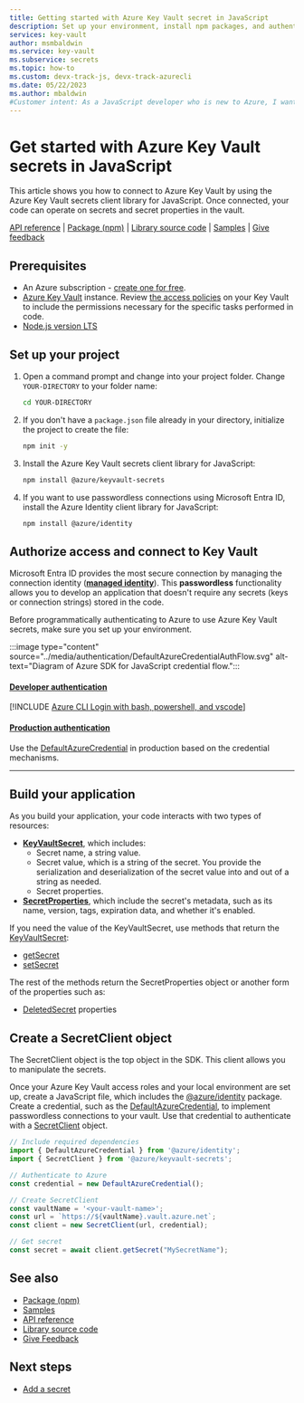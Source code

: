 ```yaml
---
title: Getting started with Azure Key Vault secret in JavaScript
description: Set up your environment, install npm packages, and authenticate to Azure to get started using Key Vault secrets in JavaScript
services: key-vault
author: msmbaldwin
ms.service: key-vault
ms.subservice: secrets
ms.topic: how-to
ms.custom: devx-track-js, devx-track-azurecli
ms.date: 05/22/2023
ms.author: mbaldwin
#Customer intent: As a JavaScript developer who is new to Azure, I want to know the high level steps necessary to use Key Vault secrets in JavaScript.
---
```

# Get started with Azure Key Vault secrets in JavaScript
  
This article shows you how to connect to Azure Key Vault by using the Azure Key Vault secrets client library for JavaScript. Once connected, your code can operate on secrets and secret properties in the vault. 

[API reference](/javascript/api/overview/azure/keyvault-secrets-readme) | [Package (npm)](https://www.npmjs.com/package/@azure/keyvault-secrets) | [Library source code](https://github.com/Azure/azure-sdk-for-js/tree/@azure/keyvault-secrets_4.7.0/sdk/keyvault/keyvault-secrets) | [Samples](https://github.com/Azure/azure-sdk-for-js/tree/@azure/keyvault-secrets_4.7.0/sdk/keyvault/keyvault-secrets/samples) | [Give feedback](https://github.com/Azure/azure-sdk-for-js/issues)
  
## Prerequisites  
  
- An Azure subscription - [create one for free](https://azure.microsoft.com/free/?WT.mc_id=A261C142F).
- [Azure Key Vault](../general/quick-create-cli.md) instance. Review [the access policies](../general/assign-access-policy.md) on your Key Vault to include the permissions necessary for the specific tasks performed in code.
- [Node.js version LTS](https://nodejs.org/)  

## Set up your project

1. Open a command prompt and change into your project folder. Change `YOUR-DIRECTORY` to your folder name:

    ```bash
    cd YOUR-DIRECTORY
    ```

1. If you don't have a `package.json` file already in your directory, initialize the project to create the file:

    ```bash
    npm init -y
    ```

1. Install the Azure Key Vault secrets client library for JavaScript:

    ```bash
    npm install @azure/keyvault-secrets
    ```

1. If you want to use passwordless connections using Microsoft Entra ID, install the Azure Identity client library for JavaScript:

    ```bash
    npm install @azure/identity
    ```

## Authorize access and connect to Key Vault

Microsoft Entra ID provides the most secure connection by managing the connection identity ([**managed identity**](../../active-directory/managed-identities-azure-resources/overview.md)). This **passwordless** functionality allows you to develop an application that doesn't require any secrets (keys or connection strings) stored in the code.

Before programmatically authenticating to Azure to use Azure Key Vault secrets, make sure you set up your environment. 

:::image type="content" source="../media/authentication/DefaultAzureCredentialAuthFlow.svg" alt-text="Diagram of Azure SDK for JavaScript credential flow.":::

#### [Developer authentication](#tab/developer-auth)

[!INCLUDE [Azure CLI Login with bash, powershell, and vscode](../../../includes/azure-cli-login.md)]

#### [Production authentication](#tab/production-auth)

Use the [DefaultAzureCredential](https://www.npmjs.com/package/@azure/identity#DefaultAzureCredential) in production based on the credential mechanisms.

---

## Build your application

As you build your application, your code interacts with two types of resources:

- [**KeyVaultSecret**](/javascript/api/@azure/keyvault-secrets/keyvaultsecret), which includes: 
    - Secret name, a string value. 
    - Secret value, which is a string of the secret. You provide the serialization and deserialization of the secret value into and out of a string as needed. 
    - Secret properties.
- [**SecretProperties**](/javascript/api/@azure/keyvault-secrets/secretproperties), which include the secret's metadata, such as its name, version, tags, expiration data, and whether it's enabled.

If you need the value of the KeyVaultSecret, use methods that return the [KeyVaultSecret](/javascript/api/@azure/keyvault-secrets/keyvaultsecret):

* [getSecret](/javascript/api/@azure/keyvault-secrets/secretclient#@azure-keyvault-secrets-secretclient-getsecret)
* [setSecret](/javascript/api/@azure/keyvault-secrets/secretclient#@azure-keyvault-secrets-secretclient-setsecret)

The rest of the methods return the SecretProperties object or another form of the properties such as:

* [DeletedSecret](/javascript/api/@azure/keyvault-secrets/deletedsecret) properties

## Create a SecretClient object

The SecretClient object is the top object in the SDK. This client allows you to manipulate the secrets.

Once your Azure Key Vault access roles and your local environment are set up, create a JavaScript file, which includes the [@azure/identity](https://www.npmjs.com/package/@azure/identity) package. Create a credential, such as the [DefaultAzureCredential](/javascript/api/overview/azure/identity-readme#defaultazurecredential), to implement passwordless connections to your vault. Use that credential to authenticate with a [SecretClient](/javascript/api/@azure/keyvault-secrets/secretclient) object.

```javascript
// Include required dependencies
import { DefaultAzureCredential } from '@azure/identity';  
import { SecretClient } from '@azure/keyvault-secrets';  

// Authenticate to Azure
const credential = new DefaultAzureCredential(); 

// Create SecretClient
const vaultName = '<your-vault-name>';  
const url = `https://${vaultName}.vault.azure.net`;  
const client = new SecretClient(url, credential);  

// Get secret
const secret = await client.getSecret("MySecretName");
```

## See also

- [Package (npm)](https://www.npmjs.com/package/@azure/keyvault-secrets)
- [Samples](https://github.com/Azure/azure-sdk-for-js/tree/@azure/keyvault-secrets_4.7.0/sdk/keyvault/keyvault-secrets/samples)
- [API reference](/javascript/api/overview/azure/keyvault-secrets-readme)
- [Library source code](https://github.com/Azure/azure-sdk-for-js/tree/@azure/keyvault-secrets_4.7.0/sdk/keyvault/keyvault-secrets)
- [Give Feedback](https://github.com/Azure/azure-sdk-for-js/issues)

## Next steps

* [Add a secret](javascript-developer-guide-set-update-rotate-secret.md)
